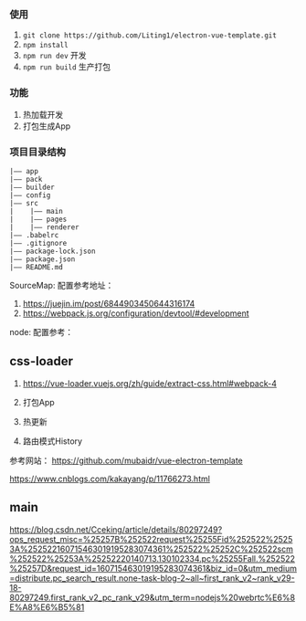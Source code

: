 


### 使用

1. `git clone https://github.com/Liting1/electron-vue-template.git`
2. `npm install`
3. `npm run dev` 开发
4. `npm run build` 生产打包




### 功能
1. 热加载开发
2. 打包生成App

### 项目目录结构

```
|—— app
|—— pack
|—— builder
|—— config
|—— src
|	 |—— main
|	 |—— pages
|	 |—— renderer	
|—— .babelrc
|—— .gitignore
|—— package-lock.json
|—— package.json
|—— README.md

```

SourceMap: 配置参考地址：
1. https://juejin.im/post/6844903450644316174
2. https://webpack.js.org/configuration/devtool/#development

node: 配置参考：


## css-loader
1. https://vue-loader.vuejs.org/zh/guide/extract-css.html#webpack-4


1. 打包App
2. 热更新
3. 路由模式History

参考网站： https://github.com/mubaidr/vue-electron-template

https://www.cnblogs.com/kakayang/p/11766273.html


## main

https://blog.csdn.net/Cceking/article/details/80297249?ops_request_misc=%25257B%252522request%25255Fid%252522%25253A%252522160715463019195283074361%252522%25252C%252522scm%252522%25253A%25252220140713.130102334.pc%25255Fall.%252522%25257D&request_id=160715463019195283074361&biz_id=0&utm_medium=distribute.pc_search_result.none-task-blog-2~all~first_rank_v2~rank_v29-18-80297249.first_rank_v2_pc_rank_v29&utm_term=nodejs%20webrtc%E6%8E%A8%E6%B5%81